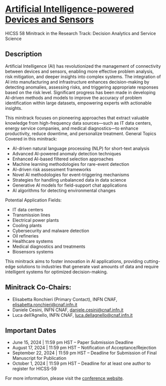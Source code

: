 # [Artificial Intelligence-powered Devices and Sensors](https://hicss.hawaii.edu/tracks-58/decision-analytics-and-service-science/#artificial-intelligence-powered-devices-and-sensors-minitrack)

HICSS 58 Minitrack in the Research Track: Decision Analytics and Service Science 

## Description

Artificial Intelligence (AI) has revolutionized the management of connectivity between devices and sensors, enabling more effective problem analysis, risk mitigation, and deeper insights into complex systems. The integration of AI into manufacturing and infrastructure enhances decision-making by detecting anomalies, assessing risks, and triggering appropriate responses based on the risk level. Significant progress has been made in developing AI-driven methods and models to improve the accuracy of problem identification within large datasets, empowering experts with actionable insights.

This minitrack focuses on pioneering approaches that extract valuable knowledge from high-frequency data sources—such as IT data centers, energy service companies, and medical diagnostics—to enhance productivity, reduce downtime, and personalize treatment. General Topics Covered in this minitrack:

* AI-driven natural language processing (NLP) for short-text analysis
* Advanced AI-powered anomaly detection techniques
* Enhanced AI-based filtered selection approaches
* Machine learning methodologies for rare-event detection
* AI-driven risk assessment frameworks
* Novel AI methodologies for event-triggering mechanisms
* Strategies for handling unbalanced data in data science
* Generative AI models for field-support chat applications
* AI algorithms for detecting environmental changes

Potential Application Fields:

* IT data centers
* Transmission lines
* Electrical power plants
* Cooling plants
* Cybersecurity and malware detection
* Oil refineries
* Healthcare systems
* Medical diagnostics and treatments
* Biosensors systems

This minitrack aims to foster innovation in AI applications, providing cutting-edge solutions to industries that generate vast amounts of data and require intelligent systems for optimized decision-making.

## Minitrack Co-Chairs:

* Elisabetta Ronchieri (Primary Contact), INFN CNAF, elisabetta.ronchieri@cnaf.infn.it
* Daniele Cesini, INFN CNAF, daniele.cesini@cnaf.infn.it
* Luca dell’Agnello, INFN CNAF, luca.dellagnello@cnaf.infn.it

## Important Dates

* June 15, 2024 | 11:59 pm HST – Paper Submission Deadline
* August 17, 2024 | 11:59 pm HST – Notification of Acceptance/Rejection
* September 22, 2024 | 11:59 pm HST – Deadline for Submission of Final Manuscript for Publication
* October 1, 2024 | 11:59 pm HST – Deadline for at least one author to register for HICSS-59

For more information, please visit the [conference website](https://hicss.hawaii.edu/).
